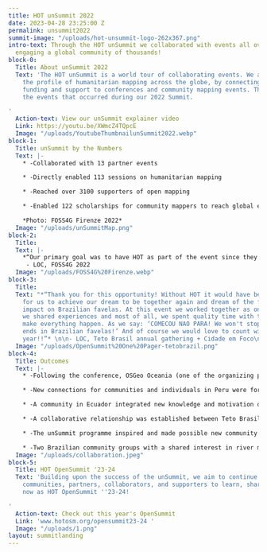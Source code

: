 ```yaml
---
title: HOT unSummit 2022
date: 2023-04-28 23:25:00 Z
permalink: unsummit2022
summit-image: "/uploads/hot-unsummit-logo-262x367.png"
intro-text: Through the HOT unSummit we collaborated with events all over the world,
  engaging a global community of thousands!
block-0:
  Title: About unSummit 2022
  Text: 'The HOT unSummit is a world tour of collaborating events. We aimed to raise
    the profile of humanitarian mapping across the globe, by connecting people, providing
    funding and support to conferences and community mapping events. This page registers
    the events that occurred during our 2022 Summit.

'
  Action-text: View our unSummit explainer video
  Link: https://youtu.be/XWmcZ4TQpcE
  Image: "/uploads/YoutubeThumbnailunSummit2022.webp"
block-1:
  Title: unSummit by the Numbers
  Text: |-
    * -Collaborated with 13 partner events

    * -Directly enabled 113 sessions on humanitarian mapping

    * -Reached over 3100 supporters of open mapping

    * -Enabled 122 scholarships for community mappers to reach global events

    *Photo: FOSS4G Firenze 2022*
  Image: "/uploads/unSummitMap.png"
block-2:
  Title: 
  Text: |-
    *“Our primary goal was to have HOT as part of the event since they share the same OSM and OSGeo community ideals. I really liked the 2022 SotM and FOSS4G organization and believe it should be continued in the future, with a closer relationship of the three communities, something like federated events or similar. HOT is providing a great help in organization and supporting people from low-middle income countries that should be one of the main targets of the audience.”*
     - LOC, FOSS4G 2022
  Image: "/uploads/FOSS4G%20Firenze.webp"
block-3:
  Title: 
  Text: "*“Thank you for this opportunity! Without HOT it would have been impossible
    for us to achieve our dream to be together again and dream of the future of our
    impact on Brazilian favelas. At this event we worked together as one TETO BRASIL,
    we shared experiences and most of all, we spent quality time with the ones that
    make everything happen. As we say: ‘COMECOU NAO PARA! We won't stop until poverty
    ends in Brazilian favelas!’ And of course we would love to count with HOT next
    year!!”* \n\n- LOC, Teto Brasil annual gathering + Cidade em Foco\n\n"
  Image: "/uploads/OpenSummit%20One%20Pager-tetobrazil.png"
block-4:
  Title: Outcomes
  Text: |-
    * -Following the conference, OSGeo Oceania (one of the organizing partners) set up an OpenStreetMap special interest group and registered as an organization on the HOT Tasking Manager in order to support communities in the region to undertake remote mapping campaigns.

    * -New connections for communities and individuals in Peru were formed, leading to collective and collaborative local mapping projects and activities

    * -A community in Ecuador integrated new knowledge and motivation on drone use into their focus and activities.

    * -A collaborative relationship was established between Teto Brasil and the URBELATAM / Preventório favela mapping community.

    * -The unSummit programme inspired and made possible new community conferences in Brazil and Nigeria reaching more than 300 people.

    * -Two Brazilian community groups with a shared interest in river mapping were introduced to each other.
  Image: "/uploads/collaboration.jpeg"
block-5:
  Title: HOT OpenSummit '23-24
  Text: 'Building upon the success of the unSummit, we aim to continue bringing together
    communities, partners, collaborators, and supporters to learn, share, and connect,
    now as HOT OpenSummit ''23-24!

'
  Action-text: Check out this year's OpenSummit
  Link: 'www.hotosm.org/opensummit23-24 '
  Image: "/uploads/1.png"
layout: summitlanding
---
```



